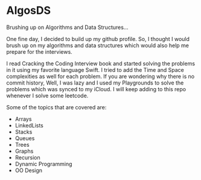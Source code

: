 # AlgosDS
Brushing up on Algorithms and Data Structures...

One fine day, I decided to build up my github profile. So, I thought I would brush up on my algorithms and data structures which would also help me prepare for the interviews.

I read Cracking the Coding Interview book and started solving the problems in it using my favorite language Swift. I tried to add the Time and Space complexities as well for each problem.
If you are wondering why there is no commit history, Well, I was lazy and I used my Playgrounds to solve the problems which was synced to my iCloud.
I will keep adding to this repo whenever I solve some leetcode.


Some of the topics that are covered are:

  - Arrays
  - LinkedLists
  - Stacks
  - Queues
  - Trees
  - Graphs
  - Recursion
  - Dynamic Programming 
  - OO Design
